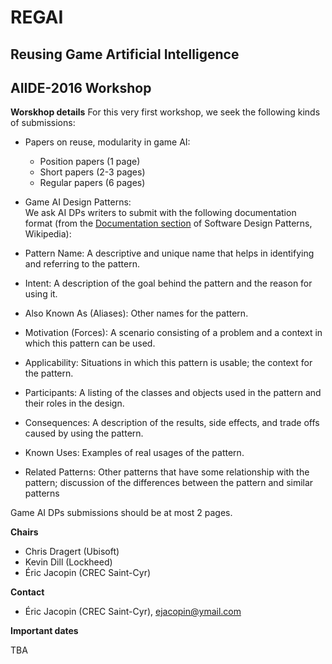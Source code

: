 # REGAI
## Reusing Game Artificial Intelligence
## AIIDE-2016 Workshop
**Worskhop details**
For this very first workshop, we seek the following kinds of submissions:  
*   Papers on reuse, modularity in game AI:
     * Position papers (1 page)  
     * Short papers (2-3 pages)  
     * Regular papers (6 pages)  
*   Game AI Design Patterns:  
We ask AI DPs writers to submit with the following documentation format (from the [Documentation section](https://en.wikipedia.org/wiki/Software_design_pattern#Documentation)
of Software Design Patterns, Wikipedia):  

  *  Pattern Name: A descriptive and unique name that helps in identifying and referring to the pattern.
  *  Intent: A description of the goal behind the pattern and the reason for using it.
  *  Also Known As (Aliases): Other names for the pattern.
  *  Motivation (Forces): A scenario consisting of a problem and a context in which this pattern can be used.
  *  Applicability: Situations in which this pattern is usable; the context for the pattern.
  *  Participants: A listing of the classes and objects used in the pattern and their roles in the design.
  *  Consequences: A description of the results, side effects, and trade offs caused by using the pattern.
  *  Known Uses: Examples of real usages of the pattern.
  *  Related Patterns: Other patterns that have some relationship with the pattern; discussion of the differences between the pattern and similar patterns

Game AI DPs submissions should be at most 2 pages.

**Chairs**
* Chris Dragert (Ubisoft)
* Kevin Dill (Lockheed)
* Éric Jacopin (CREC Saint-Cyr)

**Contact**
* Éric Jacopin (CREC Saint-Cyr), ejacopin@ymail.com

**Important dates**

TBA
